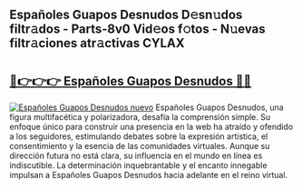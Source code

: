 ## Españoles Guapos Desnudos D𝚎sn𝚞dos filtr𝚊dos - Parts-8v0 Vid𝚎os f𝚘tos - N𝚞evas filtr𝚊ciones atr𝚊ctivas CYLAX

# <h2><a href="http://mb332g.tromn.icu/?c=Espa%c3%b1oles+Guapos+Desnudos">🔗👉👉👉 Españoles Guapos Desnudos 🔗🔗</a></h2>

[![Españoles Guapos Desnudos nuevo](https://i.imgur.com/pEAQMta.gif)](http://mb332g.tromn.icu/?c=Espa%c3%b1oles+Guapos+Desnudos)
Españoles Guapos Desnudos, una figura multifacética y polarizadora, desafía la comprensión simple. Su enfoque único para construir una presencia en la web ha atraído y ofendido a los seguidores, estimulando debates sobre la expresión artística, el consentimiento y la esencia de las comunidades virtuales. Aunque su dirección futura no está clara, su influencia en el mundo en línea es indiscutible. La determinación inquebrantable y el encanto innegable impulsan a Españoles Guapos Desnudos hacia adelante en el reino virtual.
